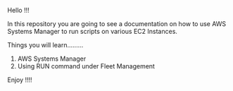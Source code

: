 Hello !!!

In this repository you are going to see a documentation on how to use AWS Systems Manager to run scripts on various EC2 Instances.

Things you will learn.........

1. AWS Systems Manager
2. Using RUN command under Fleet Management


Enjoy !!!!

